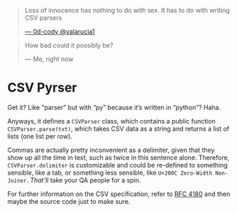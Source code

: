 > Loss of innocence has nothing to do with sex. It has to do with writing CSV
> parsers
>
> [— 0d-cody @valarucia1][1]

> How bad could it possibly be?
>
> — Me, right now

# CSV Pyrser

Get it? Like “parser” but with “py” because it’s written in “python”? Haha.

Anyways, it defines a `CSVParser` class, which contains a public function
`CSVParser.parse(txt)`, which takes CSV data as a string and returns a list
of lists (one list per row).

Commas are actually pretty inconvenient as a delimiter, given that they show
up all the time in text, such as twice in this sentence alone. Therefore,
`CSVParser.delimiter` is customizable and could be re-defined to something
sensible, like a tab, or something less sensible, like `U+200C Zero-Width
Non-Joiner`. *That’ll* take your QA people for a spin.

For further information on the CSV specification, refer to [RFC 4180][2] and
then maybe the source code just to make sure.

[1]: https://twitter.com/valarauca1/status/882842156582395905
[2]: https://tools.ietf.org/html/rfc4180
